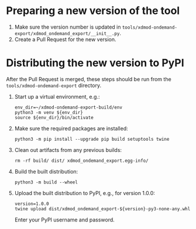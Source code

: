 # Preparing a new version of the tool
1. Make sure the version number is updated in `tools/xdmod-ondemand-export/xdmod_ondemand_export/__init__.py`.
1. Create a Pull Request for the new version.

# Distributing the new version to PyPI
After the Pull Request is merged, these steps should be run from the `tools/xdmod-ondemand-export` directory.
1. Start up a virtual environment, e.g.:
    ```
    env_dir=~/xdmod-ondemand-export-build/env
    python3 -m venv ${env_dir}
    source ${env_dir}/bin/activate
    ```
1. Make sure the required packages are installed:
    ```
    python3 -m pip install --upgrade pip build setuptools twine
    ```
1. Clean out artifacts from any previous builds:
    ```
    rm -rf build/ dist/ xdmod_ondemand_export.egg-info/
    ```
1. Build the built distribution:
    ```
    python3 -m build --wheel
    ```
1. Upload the built distribution to PyPI, e.g., for version 1.0.0:
    ```
    version=1.0.0
    twine upload dist/xdmod_ondemand_export-${version}-py3-none-any.whl
    ```
    Enter your PyPI username and password.
